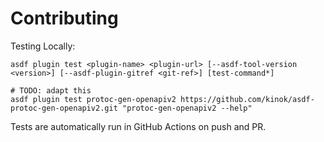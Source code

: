 # Contributing

Testing Locally:

```shell
asdf plugin test <plugin-name> <plugin-url> [--asdf-tool-version <version>] [--asdf-plugin-gitref <git-ref>] [test-command*]

# TODO: adapt this
asdf plugin test protoc-gen-openapiv2 https://github.com/kinok/asdf-protoc-gen-openapiv2.git "protoc-gen-openapiv2 --help"
```

Tests are automatically run in GitHub Actions on push and PR.

